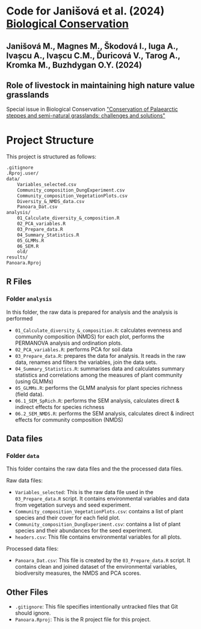 # Code for Janišová et al. (2024) [Biological Conservation](https://www.sciencedirect.com/journal/biological-conservation)

## Janišová M., Magnes M., Škodová I., Iuga A., Ivașcu A., Ivașcu C.M., Ďuricová V., Tarog A., Kromka M., Buzhdygan O.Y. (2024) 
## Role of livestock in maintaining high nature value grasslands

Special issue in Biological Conservation ["Conservation of Palaearctic steppes and semi-natural grasslands: challenges and solutions"](https://www.sciencedirect.com/journal/biological-conservation/about/call-for-papers#conservation-of-palaearctic-steppes-and-semi-natural-grasslands-challenges-and-solutions)



# Project Structure

This project is structured as follows:

```md
.gitignore
.Rproj.user/
data/
    Variables_selected.csv
    Community_composition_DungExperiment.csv
    Community_composition_VegetationPlots.csv
    Diversity_&_NMDS_data.csv
    Panoara_Dat.csv
analysis/
    01_Calculate_diversity_&_composition.R
    02_PCA_variables.R
    03_Prepare_data.R
    04_Summary_Statistics.R
    05_GLMMs.R
    06_SEM.R
    old/
results/
Panoara.Rproj
```

## R Files

### Folder `analysis`

In this folder, the raw data is prepared for analysis and the analysis is performed

- `01_Calculate_diversity_&_composition.R`: calculates evenness and community composition (NMDS) for each plot, performs the PERMANOVA analysis and ordination plots.
- `02_PCA_variables.R`: performs PCA for soil data
- `03_Prepare_data.R`: prepares the data for analysis. It reads in the raw data, renames and filters the variables, join the data sets.
- `04_Summary_Statistics.R`: summarises data and calculates summary statistics and correlations among the measures of plant community (using GLMMs)
- `05_GLMMs.R`: performs the GLMM analysis for plant species richness (field data).
- `06.1_SEM_SpRich.R`: performs the SEM analysis, calculates direct & indirect effects 
for species richness 
- `06.2_SEM_NMDS.R`: performs the SEM analysis, calculates direct & indirect effects
for community composition (NMDS)


## Data files

### Folder `data`

This folder contains the raw data files and the the processed data files.

Raw data files:
- `Variables_selected`: This is the raw data file used in the `03_Prepare_data.R` script. It contains environmental variables and data from vegetation surveys and seed experiment.
- `Community_composition_VegetationPlots.csv`: contains a list of plant species and their cover for each field plot. 
- `Community_composition_DungExperiment.csv`: contains a list of plant species and their abundances for the seed experiment. 
- `headers.csv`: This file contains environmental variables for all plots.

Processed data files:
- `Panoara_Dat.csv`: This file is created by the `03_Prepare_data.R` script. It contains clean and joined dataset of the environmental variables, biodiversity measures, the NMDS and PCA scores.


## Other Files

- `.gitignore`: This file specifies intentionally untracked files that Git should ignore.
- `Panoara.Rproj`: This is the R project file for this project.



